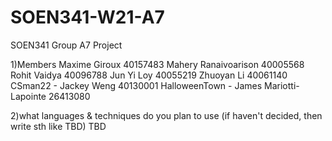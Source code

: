 # SOEN341-W21-A7
SOEN341 Group A7 Project

1)Members
Maxime Giroux 40157483
Mahery Ranaivoarison	40005568
Rohit Vaidya	40096788
Jun Yi Loy	40055219
Zhuoyan Li	40061140
CSman22 - Jackey Weng	40130001
HalloweenTown - James Mariotti-Lapointe	26413080

2)what languages & techniques do you plan to use (if haven't decided, then write sth like TBD)
TBD
